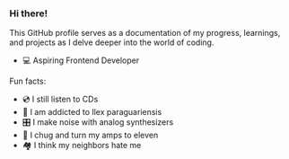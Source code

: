 ### Hi there!

This GitHub profile serves as a documentation of my progress, learnings, and projects as I delve deeper into the world of coding.

- 💻 Aspiring Frontend Developer
  
Fun facts:
- 💿 I still listen to CDs
- 🧉 I am addicted to Ilex paraguariensis
- 🎛 I make noise with analog synthesizers
- 🎸 I chug and turn my amps to eleven
- 🏘️ I think my neighbors hate me



<!--
**TomaszKaczmarczyk1991/TomaszKaczmarczyk1991** is a ✨ _special_ ✨ repository because its `README.md` (this file) appears on your GitHub profile.

Here are some ideas to get you started:

- 🔭 I’m currently working on ...
- 🌱 I’m currently learning ...
- 👯 I’m looking to collaborate on ...
- 🤔 I’m looking for help with ...
- 💬 Ask me about ...
- 📫 How to reach me: ...
- 😄 Pronouns: ...
- ⚡ Fun fact: ...
-->
